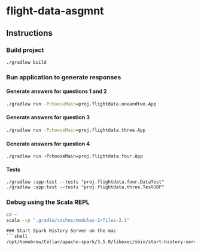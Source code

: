 # flight-data-asgmnt

## Instructions

### Build project

```commandline
./gradlew build
```

### Run application to generate responses

#### Generate answers for questions 1 and 2

```cmd
./gradlew run -PchooseMain=proj.flightdata.oneandtwo.App
```

#### Generate answers for question 3

```cmd
./gradlew run -PchooseMain=proj.flightdata.three.App
```

#### Generate answers for question 4

```commandline
./gradlew run -PchooseMain=proj.flightdata.four.App
```

#### Tests

```commandline
./gradlew :app:test --tests "proj.flightdata.four.DataTest"
./gradlew :app:test --tests "proj.flightdata.three.TestUDF"
```

### Debug using the Scala REPL

```cmd
cd ~
scala -cp ".gradle/caches/modules-2/files-2.1" 
```

```cmd
### Start Spark History Server on the mac
```shell
/opt/homebrew/Cellar/apache-spark/3.5.0/libexec/sbin/start-history-server.sh --properties-file log.properties
```
```

